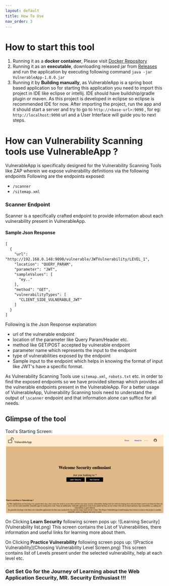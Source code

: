 ```yaml
---
layout: default
title: How To Use
nav_order: 3
---
```


# How to start this tool #

1. Running it as a **docker container**, Please visit [Docker Repository](https://hub.docker.com/r/sasanlabs/owasp-vulnerableapp)
2. Running it as an **executable**, downloading released jar from [Releases](https://github.com/SasanLabs/VulnerableApp/releases) and run the application by executing following command `java -jar  VulnerableApp-1.0.0.jar`
3. Running it by **Building manually**, as VulnerableApp is a spring boot based application so for starting this application you need to import this project in IDE like eclipse or intellij. IDE should have buildship/gradle plugin or maven. As this project is developed in eclipse so eclipse is recommended IDE for now.
After importing the project, run the app and it should start a server and try to go to `http://<base-url>:9090` , for eg: `http://localhost:9090` url and a User Interface will guide you to next steps.


# How can Vulnerability Scanning tools use VulnerableApp ? #
VulnerableApp is specifically designed for the Vulnerability Scanning Tools like ZAP wherein we expose vulnerability definitions via the following endpoints
Following are the endpoints exposed:
- `/scanner`
- `/sitemap.xml`

### Scanner Endpoint ###
Scanner is a specifically crafted endpoint to provide information about each vulnerability present in VulnerableApp.
#### Sample Json Response ####
```
[
  {
    "url": "http://192.168.0.148:9090/vulnerable/JWTVulnerability/LEVEL_1",
    "location": "QUERY_PARAM",
    "parameter": "JWT",
    "sampleValues": [
      "ey.."
    ],
    "method": "GET",
    "vulnerabilityTypes": [
      "CLIENT_SIDE_VULNERABLE_JWT"
    ]
  }
]
```
Following is the Json Response explanation:
- url of the vulnerable endpoint
- location of the parameter like Query Param/Header etc.
- method like GET/POST accepted by vulnerable endpoint
- parameter name which represents the input to the endpoint
- type of vulnerabilities exposed by the endpoint
- Sample input to the endpoint which helps in knowing the format of input like JWT's have a specific format.

As Vulnerability Scanning Tools use `sitemap.xml`, `robots.txt` etc. in order to find the exposed endpoints so we have provided sitemap which provides all the vulnerable endpoints present in the VulnerableApp. For a better usage of VulnerableApp, Vulnerability Scanning tools need to understand the output of `\scanner` endpoint and that information alone can suffice for all needs. 

## Glimpse of the tool ##
Tool's Starting Screen:
![Welcome](Starting%20Screen.png)

On Clicking **Learn Security** following screen pops up:
![Learning Security](Vulnerability list.png)
This screen contains the List of Vulnerabilities, there information and useful links for learning more about them.

On Clicking **Practice Vulnerability** following screen pops up:
![Practice Vulnerability](Choosing Vulnerability Level Screen.png)
This screen contains list of Levels present under the selected vulnerability, help at each level etc.

### Get Set Go for the Journey of Learning about the Web Application Security, MR. Security Enthusiast !!! ###
